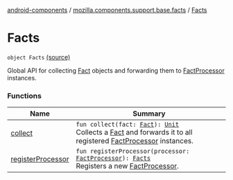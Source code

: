 [android-components](../../index.md) / [mozilla.components.support.base.facts](../index.md) / [Facts](./index.md)

# Facts

`object Facts` [(source)](https://github.com/mozilla-mobile/android-components/blob/master/components/support/base/src/main/java/mozilla/components/support/base/facts/Facts.kt#L12)

Global API for collecting [Fact](../-fact/index.md) objects and forwarding them to [FactProcessor](../-fact-processor/index.md) instances.

### Functions

| Name | Summary |
|---|---|
| [collect](collect.md) | `fun collect(fact: `[`Fact`](../-fact/index.md)`): `[`Unit`](https://kotlinlang.org/api/latest/jvm/stdlib/kotlin/-unit/index.html)<br>Collects a [Fact](../-fact/index.md) and forwards it to all registered [FactProcessor](../-fact-processor/index.md) instances. |
| [registerProcessor](register-processor.md) | `fun registerProcessor(processor: `[`FactProcessor`](../-fact-processor/index.md)`): `[`Facts`](./index.md)<br>Registers a new [FactProcessor](../-fact-processor/index.md). |
